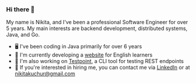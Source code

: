 ### Hi there 👋

My name is Nikita, and I’ve been a professional Software Engineer for over 5 years. My main interests are backend development, distributed systems, Java, and Go.

- 🖥️ I've been coding in Java primarily for over 6 years
- 🔭 I'm currently developing a [website](https://englab.net) for English learners
- 🧪 I'm also working on [Testpoint](https://github.com/nikitakuchur/testpoint), a CLI tool for testing REST endpoints
- 💼 If you're interested in hiring me, you can contact me via [LinkedIn](https://www.linkedin.com/in/nikitakuchur/) or at <nikitakuchur@gmail.com>

<!--
**nikitakuchur/nikitakuchur** is a ✨ _special_ ✨ repository because its `README.md` (this file) appears on your GitHub profile.

Here are some ideas to get you started:

- 🔭 I’m currently working on ...
- 🌱 I’m currently learning ...
- 👯 I’m looking to collaborate on ...
- 🤔 I’m looking for help with ...
- 💬 Ask me about ...
- 📫 How to reach me: ...
- 😄 Pronouns: ...
- ⚡ Fun fact: ...
-->
